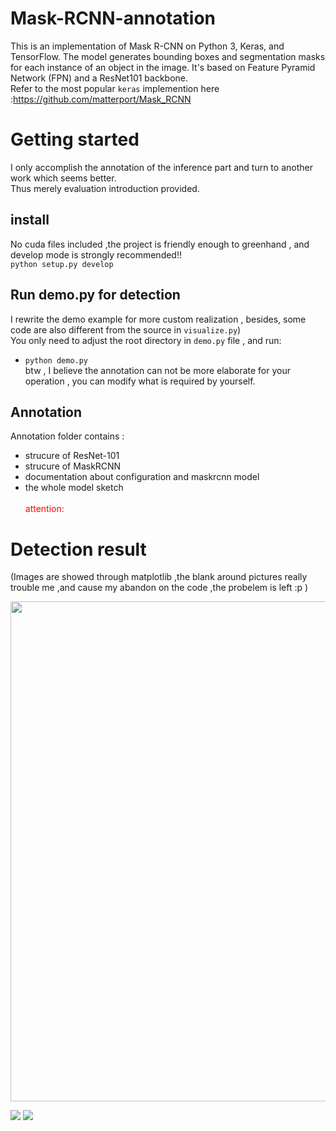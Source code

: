 # Mask-RCNN-annotation
This is an implementation of Mask R-CNN on Python 3, Keras, and TensorFlow. The model generates bounding boxes and segmentation masks for each instance of an object in the image. It's based on Feature Pyramid Network (FPN) and a ResNet101 backbone.<br />
Refer to the most popular `keras` implemention here :https://github.com/matterport/Mask_RCNN
<br>
# Getting started
I only accomplish the annotation of the inference part and turn to another work which seems better.<br/>
Thus merely evaluation introduction provided.  <br/>
## install<br/>
No cuda files included ,the  project is friendly enough to greenhand , and develop mode is strongly recommended!! <br/>
```python setup.py develop```<br/>

## Run demo.py for detection<br/>
I rewrite the demo example for more custom realization , besides, some code are also different from the source in `visualize.py`)<br/>
You only need to adjust the root directory in `demo.py` file , and run:<br/>
* ```python demo.py```<br/>
btw , I believe the annotation can not be more elaborate for your operation , you can modify what is required by yourself.<br/>
## Annotation
Annotation folder contains :
* strucure of ResNet-101
* strucure of MaskRCNN
* documentation about configuration and maskrcnn model
* the whole model sketch<br><br>
<font color=red>attention:</font>

# Detection result
(Images are showed through matplotlib ,the blank around pictures really trouble me ,and cause my abandon on the code ,the probelem is left  :p )
<div align=center><img width="800" height="800" src="https://github.com/ming71/Mask-RCNN-annotation/blob/master/output/0.7848402349160818.jpgg"/></div>

![](https://github.com/ming71/Mask-RCNN-annotation/blob/master/output/0.7848402349160818.jpg)
![](https://github.com/ming71/Mask-RCNN-annotation/blob/master/output/0.3278841376282916.jpg)
